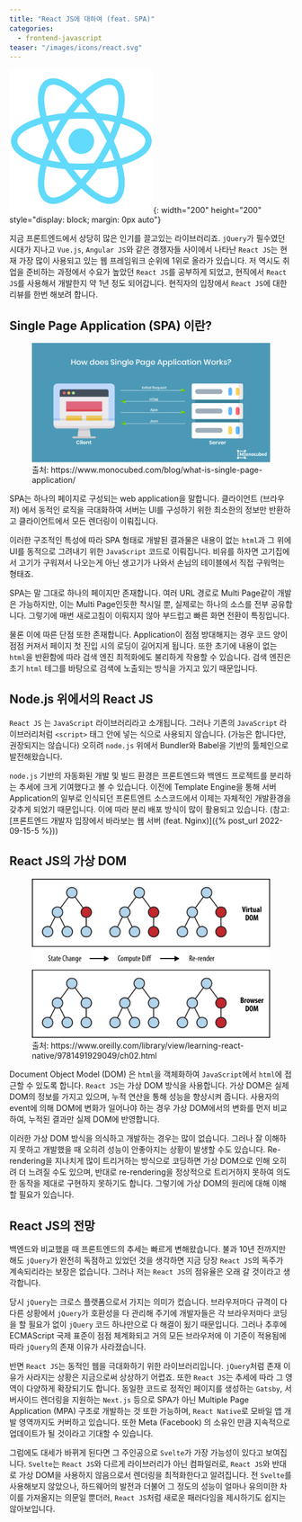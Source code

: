 ```yaml
---
title: "React JS에 대하여 (feat. SPA)"
categories:
  - frontend-javascript
teaser: "/images/icons/react.svg"
---
```


![React JS icon](/images/icons/react.svg){: width="200" height="200" style="display: block; margin: 0px auto"}

<!--excerpt open-->

지금 프론트엔드에서 상당히 많은 인기를 끌고있는 라이브러리죠. `jQuery`가 필수였던 시대가 지나고 `Vue.js`, `Angular JS`와 같은 경쟁자들 사이에서 나타난 `React JS`는 현재 가장 많이 사용되고 있는 웹 프레임워크 순위에 1위로 올라가 있습니다. 저 역시도 취업을 준비하는 과정에서 수요가 높았던 `React JS`를 공부하게 되었고, 현직에서 `React JS`를 사용해서 개발한지 약 1년 정도 되어갑니다. 현직자의 입장에서 `React JS`에 대한 리뷰를 한번 해보려 합니다.

<!--excerpt close-->

## Single Page Application (SPA) 이란?

<figure>
  <img src="/images/7/1.png" alt="image1">
  <figcaption>출처: https://www.monocubed.com/blog/what-is-single-page-application/</figcaption>
</figure>

SPA는 하나의 페이지로 구성되는 web application을 말합니다. 클라이언트 (브라우저) 에서 동적인 로직을 극대화하여 서버는 UI를 구성하기 위한 최소한의 정보만 반환하고 클라이언트에서 모든 렌더링이 이뤄집니다.

이러한 구조적인 특성에 따라 SPA 형태로 개발된 결과물은 내용이 없는 `html`과 그 위에 UI를 동적으로 그려내기 위한 `JavaScript` 코드로 이뤄집니다. 비유를 하자면 고기집에서 고기가 구워져서 나오는게 아닌 생고기가 나와서 손님의 테이블에서 직접 구워먹는 형태죠.

SPA는 말 그대로 하나의 페이지만 존재합니다. 여러 URL 경로로 Multi Page같이 개발은 가능하지만, 이는 Multi Page인듯한 착시일 뿐, 실제로는 하나의 소스를 전부 공유합니다. 그렇기에 매번 새로고침이 이뤄지지 않아 부드럽고 빠른 화면 전환이 특징입니다.

물론 이에 따른 단점 또한 존재합니다. Application이 점점 방대해지는 경우 코드 양이 점점 커져서 페이지 첫 진입 시의 로딩이 길어지게 됩니다. 또한 초기에 내용이 없는 `html`을 반환함에 따라 검색 엔진 최적화에도 불리하게 작용할 수 있습니다. 검색 엔진은 초기 `html` 테그를 바탕으로 검색에 노출되는 방식을 가지고 있기 때문입니다.

## Node.js 위에서의 React JS

`React JS` 는 `JavaScript` 라이브러리라고 소개됩니다. 그러나 기존의 `JavaScript` 라이브러리처럼 `<script>` 태그 안에 넣는 식으로 사용되지 않습니다. (가능은 합니다만, 권장되지는 않습니다) 오히려 `node.js` 위에서 Bundler와 Babel을 기반의 툴체인으로 발전해왔습니다.

`node.js` 기반의 자동화된 개발 및 빌드 환경은 프론트엔드와 백엔드 프로젝트를 분리하는 추세에 크게 기여했다고 볼 수 있습니다. 이전에 Template Engine을 통해 서버 Application의 일부로 인식되던 프론트엔트 소스코드에서 이제는 자체적인 개발환경을 갖추게 되었기 때문입니다. 이에 따라 분리 배포 방식이 많이 활용되고 있습니다. (참고: [프론트엔드 개발자 입장에서 바라보는 웹 서버 (feat. Nginx)]({% post_url 2022-09-15-5 %}))

## React JS의 가상 DOM

<figure>
  <img src="/images/7/2.png" alt="image2">
  <figcaption>출처: https://www.oreilly.com/library/view/learning-react-native/9781491929049/ch02.html</figcaption>
</figure>

Document Object Model (DOM) 은 `html`을 객체화하여 `JavaScript`에서 `html`에 접근할 수 있도록 합니다. `React JS`는 가상 DOM 방식을 사용합니다. 가상 DOM은 실제 DOM의 정보를 가지고 있으며, 누적 연산을 통해 성능을 향상시켜 줍니다. 사용자의 event에 의해 DOM에 변화가 일어나야 하는 경우 가상 DOM에서의 변화를 먼저 비교하여, 누적된 결과만 실제 DOM에 반영합니다.

이러한 가상 DOM 방식을 의식하고 개발하는 경우는 많이 없습니다. 그러나 잘 이해하지 못하고 개발했을 때 오히려 성능이 안좋아지는 상황이 발생할 수도 있습니다. Re-rendering을 지나치게 많이 트리거하는 방식으로 코딩하면 가상 DOM으로 인해 오히려 더 느려질 수도 있으며, 반대로 re-rendering을 정상적으로 트리거하지 못하여 의도한 동작을 제대로 구현하지 못하기도 합니다. 그렇기에 가상 DOM의 원리에 대해 이해할 필요가 있습니다.

## React JS의 전망

백엔드와 비교했을 때 프론트엔드의 추세는 빠르게 변해왔습니다. 불과 10년 전까지만 해도 `jQuery`가 완전히 독점하고 있었던 것을 생각하면 지금 당장 `React JS`의 독주가 계속되리라는 보장은 없습니다. 그러나 저는 `React JS`의 점유율은 오래 갈 것이라고 생각합니다.

당시 `jQuery`는 크로스 플랫폼으로서 가지는 의미가 컸습니다. 브라우저마다 규격이 다 다른 상황에서 `jQuery`가 호환성을 다 관리해 주기에 개발자들은 각 브라우저마다 코딩을 할 필요가 없이 `jQuery` 코드 하나만으로 다 해결이 됬기 때문입니다. 그러나 추후에 ECMAScript 국제 표준이 점점 체계화되고 거의 모든 브라우저에 이 기준이 적용됨에 따라 `jQuery`의 존재 이유가 사라졌습니다.

반면 `React JS`는 동적인 웹을 극대화하기 위한 라이브러리입니다. `jQuery`처럼 존재 이유가 사라지는 상황은 지금으로써 상상하기 어렵죠. 또한 `React JS`는 추세에 따라 그 영역이 다양하게 확장되기도 합니다. 동일한 코드로 정적인 페이지를 생성하는 `Gatsby`, 서버사이드 렌더링을 지원하는 `Next.js` 등으로 SPA가 아닌 Multiple Page Application (MPA) 구조로 개발하는 것 또한 가능하며, `React Native`로 모바일 앱 개발 영역까지도 커버하고 있습니다. 또한 Meta (Facebook) 의 소유인 만큼 지속적으로 업데이트가 될 것이라고 기대할 수 있습니다.

그럼에도 대세가 바뀌게 된다면 그 주인공으로 `Svelte`가 가장 가능성이 있다고 보여집니다. `Svelte`는 `React JS`와 다르게 라이브러리가 아닌 컴파일러로, `React JS`와 반대로 가상 DOM을 사용하지 않음으로서 렌더링을 최적화한다고 알려집니다. 전 `Svelte`를 사용해보지 않았으나, 하드웨어의 발전과 더불어 그 정도의 성능이 얼마나 유의미한 차이를 가져올지는 의문일 뿐더러, `React JS`처럼 새로운 패러다임을 제시하기도 쉽지는 않아보입니다.